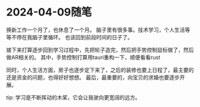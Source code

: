 # 2024-04-09随笔

换新工作一个月了，也休息了一个月。
脑子里有很多事。技术学习，个人生活等等不停在我脑子里循环。
也该回到前段时间的日子了。

接下来打算逐步回到学习过程中，先把轮子造完，然后把手势控制鼠标做了，然后做AR相关的。
其中，手势控制打算用tauri重构一下，顺便看看rust


同时，个人生活方面，房子也逐步定下来了，之后的装修也要上日程了，最主要的还是资金的问题，也得好好想想。
最后，最重要的，向宝贝的求婚也要逐步开展。

tip: 学习是不断挥动的木桨，它会让我驶向更宽阔的远方。